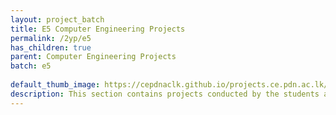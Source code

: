 ```yaml
---
layout: project_batch
title: E5 Computer Engineering Projects
permalink: /2yp/e5
has_children: true
parent: Computer Engineering Projects
batch: e5
    
default_thumb_image: https://cepdnaclk.github.io/projects.ce.pdn.ac.lk/data/categories/2yp/thumbnail.jpg
description: This section contains projects conducted by the students after their second year. Usually, these projects are conducted by groups of 3 students, and followed by Agile principles.
---
```

